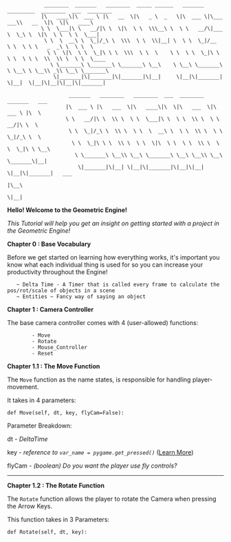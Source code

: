 ```
            ________  _______   ________  _____ ______   _______  _________  ________  ___  ________     
           |\   ____\|\  ___ \ |\   __  \|\   _ \  _   \|\  ___ \|\___   ___\\   __  \|\  \|\   ____\    
           \ \  \___|\ \   __/|\ \  \|\  \ \  \\\__\ \  \ \   __/\|___ \  \_\ \  \|\  \ \  \ \  \___|    
            \ \  \  __\ \  \_|/_\ \  \\\  \ \  \\|__| \  \ \  \_|/__  \ \  \ \ \   _  _\ \  \ \  \       
             \ \  \|\  \ \  \_|\ \ \  \\\  \ \  \    \ \  \ \  \_|\ \  \ \  \ \ \  \\  \\ \  \ \  \____  
              \ \_______\ \_______\ \_______\ \__\    \ \__\ \_______\  \ \__\ \ \__\\ _\\ \__\ \_______\
               \|_______|\|_______|\|_______|\|__|     \|__|\|_______|   \|__|  \|__|\|__|\|__|\|_______|
                                                                                                                                                                                           
                    _______   ________   ________  ___  ________   _______   ___              
                   |\  ___ \ |\   ___  \|\   ____\|\  \|\   ___  \|\  ___ \ |\  \             
                   \ \   __/|\ \  \\ \  \ \  \___|\ \  \ \  \\ \  \ \   __/|\ \  \            
                    \ \  \_|/_\ \  \\ \  \ \  \  __\ \  \ \  \\ \  \ \  \_|/_\ \  \           
                     \ \  \_|\ \ \  \\ \  \ \  \|\  \ \  \ \  \\ \  \ \  \_|\ \ \__\          
                      \ \_______\ \__\\ \__\ \_______\ \__\ \__\\ \__\ \_______\|__|          
                       \|_______|\|__| \|__|\|_______|\|__|\|__| \|__|\|_______|   ___        
                                                                                  |\__\       
                                                                                  \|__|       
```

**Hello! Welcome to the Geometric Engine!**

_This Tutorial will help you get an insight on getting started with a project in the Geometric Engine!_

**Chapter 0 : Base Vocabulary**

Before we get started on learning how everything works, it's important you know what each individual thing is used for
so you can increase your productivity throughout the Engine!

       ~ Delta Time - A Timer that is called every frame to calculate the pos/rot/scale of objects in a scene
       ~ Entities ~ Fancy way of saying an object

**Chapter 1 : Camera Controller**

The base camera controller comes with 4 (user-allowed) functions:
            
            - Move
            - Rotate
            - Mouse_Controller
            - Reset

**Chapter 1.1 : The Move Function**

The `Move` function as the name states, is responsible for handling player-movement.

It takes in 4 parameters:

```
def Move(self, dt, key, flyCam=False):
```
Parameter Breakdown:

  dt - _DeltaTime_
  
  key - _reference to `var_name = pygame.get_pressed()`_ ([Learn More](https://www.pygame.org/docs/ref/key.html#pygame.key.get_pressed))
  
  flyCam - _(boolean) Do you want the player use fly controls?_
__________________________________________
**Chapter 1.2 : The Rotate Function**

The `Rotate` function allows the player to rotate the Camera when pressing the Arrow Keys.

This function takes in 3 Parameters:

```
def Rotate(self, dt, key):
```

